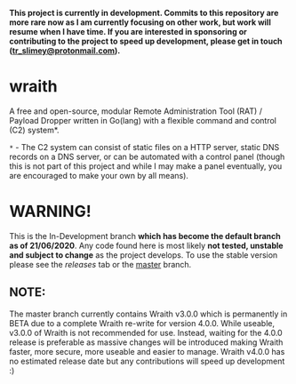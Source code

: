 **This project is currently in development. Commits to this repository are more rare now as I am currently focusing on other work, but work will resume when I have time. If you are interested in sponsoring or contributing to the project to speed up development, please get in touch (tr_slimey@protonmail.com).**

# wraith
A free and open-source, modular Remote Administration Tool (RAT) / Payload Dropper written in Go(lang) with a flexible command and control (C2) system*.

`*` - The C2 system can consist of static files on a HTTP server, static DNS records on a DNS server, or can be automated with a control panel (though this is not part of this project and while I may make a panel eventually, you are encouraged to make your own by all means).

# WARNING!
This is the In-Development branch **which has become the default branch as of 21/06/2020**. Any code found here is most likely **not tested, unstable and subject to change** as the project develops. To use the stable version please see the *releases* tab or the [master](https://github.com/TR-SLimey/wraith/tree/master) branch.

## NOTE:
The master branch currently contains Wraith v3.0.0 which is permanently in BETA due to a complete Wraith re-write for version 4.0.0. While useable, v3.0.0 of Wraith is not recommended for use. Instead, waiting for the 4.0.0 release is preferable as massive changes will be introduced making Wraith faster, more secure, more useable and easier to manage. Wraith v4.0.0 has no estimated release date but any contributions will speed up development :)
